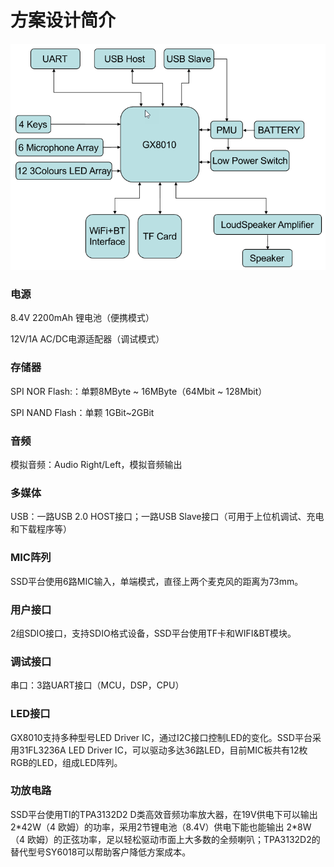 # 方案设计简介

#### ![](/assets/import2.png)

### 电源

8.4V 2200mAh 锂电池（便携模式）

12V/1A AC/DC电源适配器（调试模式）

### 存储器

SPI NOR Flash:：单颗8MByte ~ 16MByte（64Mbit ~ 128Mbit）

SPI NAND Flash：单颗 1GBit~2GBit

### 音频

模拟音频：Audio Right/Left，模拟音频输出

### 多媒体

USB：一路USB 2.0 HOST接口；一路USB Slave接口（可用于上位机调试、充电和下载程序等）

### MIC阵列

SSD平台使用6路MIC输入，单端模式，直径上两个麦克风的距离为73mm。

### 用户接口

2组SDIO接口，支持SDIO格式设备，SSD平台使用TF卡和WIFI&BT模块。

### 调试接口

串口：3路UART接口（MCU，DSP，CPU）

### LED接口

GX8010支持多种型号LED Driver IC，通过I2C接口控制LED的变化。SSD平台采用31FL3236A LED Driver IC，可以驱动多达36路LED，目前MIC板共有12枚RGB的LED，组成LED阵列。

### 功放电路

SSD平台使用TI的TPA3132D2 D类高效音频功率放大器，在19V供电下可以输出 2\*42W（4 欧姆）的功率，采用2节锂电池（8.4V）供电下能也能输出 2\*8W（4 欧姆）的正弦功率，足以轻松驱动市面上大多数的全频喇叭；TPA3132D2的替代型号SY6018可以帮助客户降低方案成本。



